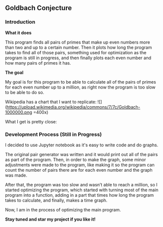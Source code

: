 ## Goldbach Conjecture

### Introduction

**What it does**

This program finds all pairs of primes that make up even numbers more than two and up to a certain number. Then it plots how long the program takes to find all of those pairs, something used for optimization as the program is still in progress, and then finally plots each even number and how many pairs of primes it has. 

**The goal**

My goal is for this program to be able to calculate all of the pairs of primes for each even number up to a million, as right now the program is too slow to be able to do so. 

Wikipedia has a chart that I want to replicate:
![](https://upload.wikimedia.org/wikipedia/commons/7/7c/Goldbach-1000000.png =400x) 

What I get is pretty close:


### Development Process (Still in Progress)

I decided to use Jupyter notebook as it's easy to write code and do graphs. 
	
The original pair generator was written and it would print out all of the pairs as part of the program.
Then, in order to make the graph, some minor adjustments were made to the program, like making it so the program can count the number of pairs there are for each even number and the graph was made.

After that, the program was too slow and wasn’t able to reach a million, so I started optimizing the program, which started with turning most of the main program into a function, adding in a part that times how long the program takes to calculate, and finally, makes a time graph.

Now, I am in the process of optimizing the main program. 

**Stay tuned and star my project if you like it!**

